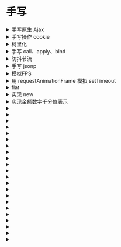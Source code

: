 # 手写

<details>
<summary>手写原生 Ajax</summary>

```js
var xhr = new XMLHttpRequest()
xhr.open('GET', url)
xhr.onreadystatechange = function () {
  if (xhr.readyState === 4 && xhr.status === 200) {
    console.log(xhr.responseText)
  }
}
xhr.send()
```

</details>

<details>
<summary>手写操作 cookie</summary>

```js
function getCookies() {
  let cookies = {}
  document.cookie.match(/\w+=\w+;/gi).forEach((item) => {
    let [key, val] = item.split('=')
    cookies[key] = val.slice(0, -1)
  })
  return cookies
}

function setCookie(cname, cvalue, exdays) {
  var d = new Date()
  d.setTime(d.getTime() + exdays * 24 * 60 * 60 * 1000)
  var expires = 'expires=' + d.toGMTString()
  document.cookie = cname + '=' + escape(cvalue) + '; ' + expires
}
```

</details>

<details>
<summary>柯里化</summary>

```js
/*
function add(a, b, c) {
  return a + b + c
}
add(1)(2)(3)
*/
function curry(fn) {
  var l = fn.length
  var args = []
  return function c(x) {
    args.push(x)
    if (args.length === l) {
      return fn.apply(this, args)
    } else {
      return c
    }
  }
}

function add(a, b, c) {
  return a + b + c
}

var cadd = curry(add)
console.log(cadd(1)(2)(3))
```


</details>

<details>
<summary>手写 call、apply、bind</summary>

```js

Function.prototype.call = function (context, ...args) {
  context = typeof context === 'object' ? context : window

  const key = Symbol()
  context[key] = this

  const res = context[key](...args)
  delete context[key]
  return res
}

Function.prototype.apply = function (context, args) {
  context = typeof context === 'object' ? context : window

  const key = Symbol()
  context[key] = this
  const res = context[key](...args)
  delete context[key]
  return res
}

Function.prototype.bind = function (context) {
  context = typeof context === 'object' ? context : window
  return (...args) => {
    return this.call(context, ...args)
  }
}
```

</details>

<details>
<summary>防抖节流</summary>

```js
// 函数防抖实现
function debounce(fn, delay) {
  let timer = null
  return function () {
    if (timer) clearTimeout(timer)
    timer = setTimeout(() => {
      fn.apply(this, arguments)
    }, delay)
  }
}

// 函数节流实现
function throttle(fn, cycle) {
  let start = Date.now()
  let now
  let timer
  return function () {
    now = Date.now()
    clearTimeout(timer)
    if (now - start >= cycle) {
      fn.apply(this, arguments)
      start = now
    } else {
      timer = setTimeout(() => {
        fn.apply(this, arguments)
      }, cycle)
    }
  }
}
```

</details>

<details>
<summary>手写 jsonp</summary>

```js
function jsonp({ url, data, success, fail }) {
  // 安装回调
  const fnName = 'jsonp' + Math.random().toString(36).slice(-8)
  window[fnName] = success

  // 拼接url
  const query = Object.keys(data)
    .map((key) => `${key}=${data[key]}`)
    .join('&')
  const separator = url.includes('?') ? '&' : '?'
  url = url + separator + query + '&callback=' + fnName

  // 创建script请求
  const script = document.createElement('script')
  script.src = url
  script.onerror = fail
  document.head.appendChild(script)
}

// 调用
jsonp({
  url: 'http://www.example.com',
  data: { id: 1 },
  success(res) {
    console.log(res)
  },
  fail(error) {
    console.log(error)
  },
})
```

</details>

<details>
<summary>模拟FPS</summary>

```js
let frame = 0;
let lastTime = Date.now();

const loop = function () {
    const now = Date.now();
    frame++;
    if (now > 1000 + lastTime) {
        fps = Math.round((frame * 1000) / (now - lastTime));
        console.log('fps', fps, frame);  // 每秒 FPS
        frame = 0;
        lastTime = now;
    };

    requestAnimationFrame(loop);
}
```

</details>

<details>
<summary>用 requestAnimationFrame 模拟 setTimeout</summary>

```js
function myTimeout(callback, delay) {
  let sum = 0
  let raf
  ;(function loop() {
    let now = Date.now()
    raf = requestAnimationFrame(function () {
      sum += Date.now() - now
      if (sum > delay) {
        callback()
      } else {
        loop()
      }
    })
  })()

  return raf
}

function myClearTimeout(raf) {
  cancelAnimationFrame(raf)
}

myTimeout(function () {
  console.log(1)
}, 1000)
```

</details>

<details>
<summary>flat</summary>

```js
const arr = [1, [2, [3]], [4]]

function flat(arr) {
  return arr.reduce((res, a) => {
    if (Array.isArray(a)) {
      return res.concat(flat(a))
    }
    return res.concat(a)
  }, [])
}

console.log(flat(arr))

function flat(data) {
  let result = []
  function loop(arr) {
    arr.forEach((d) => {
      if (Array.isArray(d)) {
        loop(d)
      } else {
        result.push(d)
      }
    })
  }
  loop(data)
  return result
}

```

</details>

<details>
<summary>实现 new</summary>

```js
function myNew(Ctor, ...params) {
  const obj = Object.create(Ctor.prototype)
  const res = Ctor.apply(a, params)
  return typeof res === 'object' ? res : obj
}
```

</details>

<details>
<summary>实现金额数字千分位表示</summary>

```js
// 递归方案
function foo(num) {
  const [intpart, decimalPart] = num.toString().split('.')
  const arr = []

  function loop(str) {
    arr.push(str.slice(-3))
    const remainstr = str.substr(0, str.length - 3)
    if (remainstr.length > 3) {
      loop(remainstr)
    } else {
      if (remainstr != '') {
        arr.push(remainstr)
      }
    }
  }
  loop(intpart)
  return arr.reverse().join(',') + (!!decimalPart ? '.' + decimalPart : '')
}

// for循环方案
function foo(num) {
  const [intPart, decimalPart] = num.toString().split('.')

  const arr = Array.from(intPart).reverse()
  for (let i = 1; i < intPart.length / 3; i++) {
    arr.splice(3 * i + i - 1, 0, ',')
  }
  return arr.reverse().join('') + (!!decimalPart ? '.' + decimalPart : '')
}

console.log(foo(12))
console.log(foo(0.45))
console.log(foo(12345.45))
console.log(foo(123456.45))
console.log(foo(1234567.45))
```

</details>

<details>
<summary></summary>



</details>

<details>
<summary></summary>



</details>

<details>
<summary></summary>



</details>

<details>
<summary></summary>



</details>

<details>
<summary></summary>



</details>

<details>
<summary></summary>



</details>

<details>
<summary></summary>



</details>

<details>
<summary></summary>



</details>

<details>
<summary></summary>



</details>

<details>
<summary></summary>



</details>

<details>
<summary></summary>



</details>

<details>
<summary></summary>



</details>

<details>
<summary></summary>



</details>

<details>
<summary></summary>



</details>

<details>
<summary></summary>



</details>

<details>
<summary></summary>



</details>

<details>
<summary></summary>



</details>

<details>
<summary></summary>



</details>

<details>
<summary></summary>



</details>

<details>
<summary></summary>



</details>

<details>
<summary></summary>



</details>

<details>
<summary></summary>



</details>

